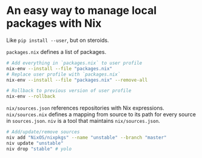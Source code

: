 # An easy way to manage local packages with Nix

Like `pip install --user`, but on steroids.

`packages.nix` defines a list of packages.

```bash
# Add everything in `packages.nix` to user profile
nix-env --install --file "packages.nix"
# Replace user profile with `packages.nix`
nix-env --install --file "packages.nix" --remove-all

# Rollback to previous version of user profile
nix-env --rollback
```

`nix/sources.json` references repositories with Nix expressions.
`nix/sources.nix` defines a mapping from source to its path for every source in `sources.json`.
`niv` is a tool that maintains `nix/sources.json`.

```bash
# Add/update/remove sources
niv add "NixOS/nixpkgs" --name "unstable" --branch "master"
niv update "unstable"
niv drop "stable" # yolo
```
